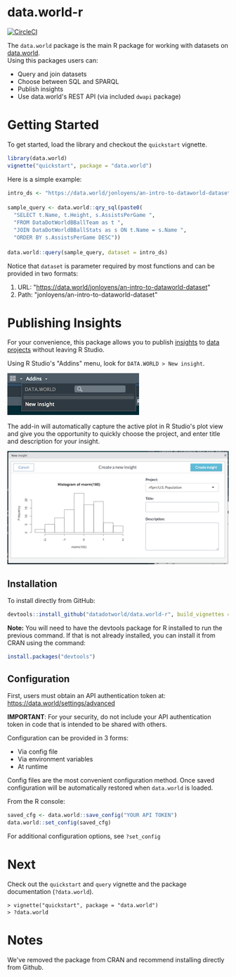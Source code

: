 # data.world-r

[![CircleCI](https://circleci.com/gh/datadotworld/data.world-r.svg?style=svg)](https://circleci.com/gh/datadotworld/data.world-r)

The `data.world` package is the main R package for working with datasets 
on [data.world](https://data.world).  
Using this packages users can:

* Query and join datasets
* Choose between SQL and SPARQL
* Publish insights
* Use data.world's REST API (via included `dwapi` package)

# Getting Started

To get started, load the library and checkout the `quickstart` vignette.
```R
library(data.world)
vignette("quickstart", package = "data.world")
```

Here is a simple example:
```R
intro_ds <- "https://data.world/jonloyens/an-intro-to-dataworld-dataset"

sample_query <- data.world::qry_sql(paste0(
  "SELECT t.Name, t.Height, s.AssistsPerGame ",
  "FROM DataDotWorldBBallTeam as t ",
  "JOIN DataDotWorldBBallStats as s ON t.Name = s.Name ",
  "ORDER BY s.AssistsPerGame DESC"))

data.world::query(sample_query, dataset = intro_ds)
```

Notice that `dataset` is parameter required by most functions and can be provided in two formats:

1. URL: "https://data.world/jonloyens/an-intro-to-dataworld-dataset"
2. Path: "jonloyens/an-intro-to-dataworld-dataset"

# Publishing Insights

For your convenience, this package allows you to publish
[insights](https://meta.data.world/showcasing-your-data-work-using-insights-9c578698275b) 
to 
[data projects](https://meta.data.world/introducing-data-projects-e7cfa971b552)
without leaving R Studio.

Using R Studio's "Addins" menu, look for `DATA.WORLD > New insight`. 

![Add-in Menu](vignettes/new_insight_menu.png)

The add-in will automatically capture the active plot in R Studio's plot 
view and give you the opportunity to quickly choose the project, and enter 
title and description for your insight.

![Add-in Window](vignettes/new_insight_window.png)

## Installation

To install directly from GitHub:
```R
devtools::install_github("datadotworld/data.world-r", build_vignettes = TRUE, ref = "main")
```

**Note:** You will need to have the devtools package for R installed to run the previous command.  If that is not already installed, you can install it from CRAN using the command:
```R
install.packages("devtools")
```

## Configuration

First, users must obtain an API authentication token at: https://data.world/settings/advanced

**IMPORTANT**: For your security, do not include your API authentication token in code that
is intended to be shared with others.

Configuration can be provided in 3 forms:

* Via config file
* Via environment variables
* At runtime

Config files are the most convenient configuration method. Once saved
configuration will be automatically restored when `data.world` is loaded.

From the R console:
```R
saved_cfg <- data.world::save_config("YOUR API TOKEN")
data.world::set_config(saved_cfg)
```

For additional configuration options, see `?set_config`

# Next

Check out the `quickstart` and `query` vignette and the package documentation (`?data.world`).
```
> vignette("quickstart", package = "data.world")
> ?data.world
```

# Notes

We've removed the package from CRAN and recommend installing directly from Github.

